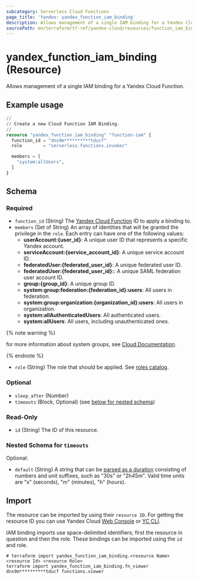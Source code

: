 ```yaml
---
subcategory: Serverless Cloud Functions
page_title: 'Yandex: yandex_function_iam_binding'
description: Allows management of a single IAM binding for a Yandex Cloud Function.
sourcePath: en/terraform/tf-ref/yandex-cloud/resources/function_iam_binding.md
---
```


# yandex_function_iam_binding (Resource)

Allows management of a single IAM binding for a Yandex Cloud Function.

## Example usage

```terraform
//
// Create a new Cloud Function IAM Binding.
//
resource "yandex_function_iam_binding" "function-iam" {
  function_id = "dns9m**********tducf"
  role        = "serverless.functions.invoker"

  members = [
    "system:allUsers",
  ]
}
```

<!-- schema generated by tfplugindocs -->
## Schema

### Required

- `function_id` (String) The [Yandex Cloud Function](https://yandex.cloud/docs/functions/) ID to apply a binding to.
- `members` (Set of String) An array of identities that will be granted the privilege in the `role`. Each entry can have one of the following values:
  * **userAccount:{user_id}**: A unique user ID that represents a specific Yandex account.
  * **serviceAccount:{service_account_id}**: A unique service account ID.
  * **federatedUser:{federated_user_id}**: A unique federated user ID.
  * **federatedUser:{federated_user_id}:**: A unique SAML federation user account ID.
  * **group:{group_id}**: A unique group ID.
  * **system:group:federation:{federation_id}:users**: All users in federation.
  * **system:group:organization:{organization_id}:users**: All users in organization.
  * **system:allAuthenticatedUsers**: All authenticated users.
  * **system:allUsers**: All users, including unauthenticated ones.

{% note warning %}

for more information about system groups, see [Cloud Documentation](https://yandex.cloud/docs/iam/concepts/access-control/system-group).

{% endnote %}

- `role` (String) The role that should be applied. See [roles catalog](https://yandex.cloud/docs/iam/roles-reference).

### Optional

- `sleep_after` (Number)
- `timeouts` (Block, Optional) (see [below for nested schema](#nestedblock--timeouts))

### Read-Only

- `id` (String) The ID of this resource.

<a id="nestedblock--timeouts"></a>
### Nested Schema for `timeouts`

Optional:

- `default` (String) A string that can be [parsed as a duration](https://pkg.go.dev/time#ParseDuration) consisting of numbers and unit suffixes, such as "30s" or "2h45m". Valid time units are "s" (seconds), "m" (minutes), "h" (hours).

## Import

The resource can be imported by using their `resource ID`. For getting the resource ID you can use Yandex Cloud [Web Console](https://console.yandex.cloud) or [YC CLI](https://yandex.cloud/docs/cli/quickstart).

IAM binding imports use space-delimited identifiers; first the resource in question and then the role. These bindings can be imported using the `id` and role.

```shell
# terraform import yandex_function_iam_binding.<resource Name> <resource Id> <resource Role>
terraform import yandex_function_iam_binding.fn_viewer dns9m**********tducf functions.viewer
```
